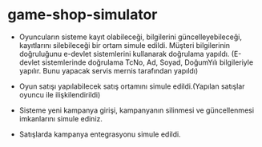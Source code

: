 # game-shop-simulator
- Oyuncuların sisteme kayıt olabileceği, bilgilerini güncelleyebileceği, kayıtlarını silebileceği bir ortam simule edildi. Müşteri bilgilerinin doğruluğunu e-devlet sistemlerini kullanarak doğrulama yapıldı. (E-devlet sistemlerinde doğrulama TcNo, Ad, Soyad, DoğumYılı bilgileriyle yapılır. Bunu yapacak servis mernis tarafından yapıldı)

- Oyun satışı yapılabilecek satış ortamını simule edildi.(Yapılan satışlar oyuncu ile ilişkilendirildi)

- Sisteme yeni kampanya girişi, kampanyanın silinmesi ve güncellenmesi imkanlarını simule ediniz.

- Satışlarda kampanya entegrasyonu simule edildi.
